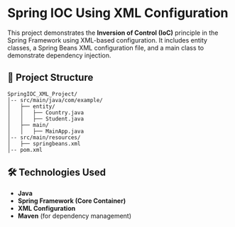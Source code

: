 # Spring IOC Using XML Configuration

This project demonstrates the **Inversion of Control (IoC)** principle in the Spring Framework using XML-based configuration. It includes entity classes, a Spring Beans XML configuration file, and a main class to demonstrate dependency injection.

## 📂 Project Structure
```
SpringIOC_XML_Project/
│-- src/main/java/com/example/
│   ├── entity/
│   │   ├── Country.java
│   │   ├── Student.java
│   ├── main/
│   │   ├── MainApp.java
│-- src/main/resources/
│   ├── springbeans.xml
│-- pom.xml
```

## 🛠 Technologies Used
- **Java**
- **Spring Framework (Core Container)**
- **XML Configuration**
- **Maven** (for dependency management)
